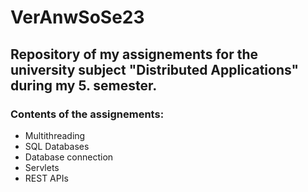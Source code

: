 # VerAnwSoSe23
## Repository of my assignements for the university subject "Distributed Applications" during my 5. semester.
### Contents of the assignements:
- Multithreading
- SQL Databases
- Database connection
- Servlets
- REST APIs
